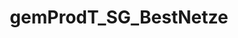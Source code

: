 ---
title: gemProdT_SG_BestNetze
linkTitle: gemProdT_SG_BestNetze
description: >
  Sicherheitsgateway f&uuml;r Bestandsnetze
---